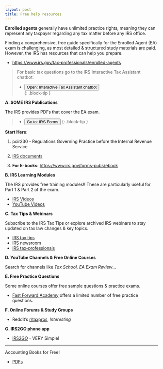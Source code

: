 ```yaml
---
layout: post
title: Free help resources
--- 
```


<script>
    function button1() { window.open("https://www.irs.gov/help/ita"); }
    function button2() { window.open("https://www.irs.gov/forms-pubs"); }
</script>

**Enrolled agents** generally have unlimited practice rights, meaning they can represent any taxpayer regarding any tax matter before any IRS office.

Finding a comprehensive, free guide specifically for the Enrolled Agent (EA) exam is challenging, as most detailed & structured study materials are paid. However, the IRS has resources that can help you prepare.
- https://www.irs.gov/tax-professionals/enrolled-agents

> For basic tax questions go to the IRS Interactive Tax Assistant chatbot:  
> - <button onclick="button1()">Open: Interactive Tax Assistant chatbot</button>  
{: .block-tip }

**A. SOME IRS Publications**

The IRS provides PDFs that cover the EA exam.

> - <button onclick="button2()">Go to: IRS Forms</button>
{: .block-tip }

**Start Here**:  

1. pcir230 - Regulations Governing Practice before the Internal Revenue Service

2. [IRS documents](https://mcc-us.github.io/irs.ea/pages/9000-irs-docs/)

3. **For E-books**: https://www.irs.gov/forms-pubs/ebook

**B. IRS Learning Modules**

The IRS provides free training modules!! These are particularly useful for Part 1 & Part 2 of the exam.

- [IRS Videos](https://www.irs.gov/newsroom/videos)
- [YouTube Videos](https://www.youtube.com/@irsvideos)

**C. Tax Tips & Webinars**

Subscribe to the IRS Tax Tips or explore archived IRS webinars to stay updated on tax law changes & key topics.

- [IRS tax tips](https://www.irs.gov/newsroom/irs-tax-tips)
- [IRS newsroom]([fix](https://www.irs.gov/newsroom/videos))
- [IRS tax-professionals](https://www.irs.gov/tax-professionals)

**D. YouTube Channels & Free Online Courses**

Search for channels like *Tax School, EA Exam Review*...

**E. Free Practice Questions**

Some online courses offer free sample questions & practice exams.
- [Fast Forward Academy](https://fastforwardacademy.com) offers a limited number of free practice questions.

**F. Online Forums & Study Groups**

- Reddit’s [r/taxpros](https://www.reddit.com/r/taxpros/), *Interesting*

**G. IRS2GO phone app**

- [IRS2GO](https://www.irs.gov/help/irs2goapp) - VERY Simple!


---

Accounting Books for Free! 

- [PDFs](https://www.infobooks.org/free-pdf-books/business/accounting/)